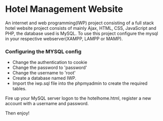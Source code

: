 # Hotel Management Website 
An internet and web programming(IWP) project consisting of a full stack hotel website project consists of mainly Ajax, HTML, CSS, JavaScript and PHP, the database used is MySQL.
To use this project configure the mysql in your respective webserver(XAMPP, LAMPP or MAMP). 
### Configuring the MYSQL config
-   Change the authentication to cookie
-   Change the password to 'password'
-   Change the username to 'root'
-   Create a database named IWP.
-   Import the iwp.sql file into the phpmyadmin to create the required tables.

Fire up your MySQL server logon to the hotelhome.html, register a new account with a username and password.

Then enjoy!
